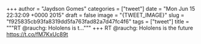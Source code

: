 
+++
author = "Jaydson Gomes"
categories = ["tweet"]
date = "Mon Jun 15 22:32:09 +0000 2015"
draft = false
image = "{TWEET_IMAGE}"
slug = "f925835cb93fa8319dd5fa763fad82a7d47fc4f6"
tags = ["tweet"]
title = """RT @rauchg: Hololens is t..."""
+++
RT @rauchg: Hololens is the future
https://t.co/fM7KxUc89t

